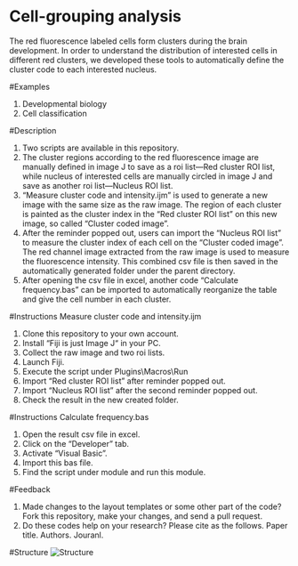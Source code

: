 # Cell-grouping analysis
The red fluorescence labeled cells form clusters during the brain development. In order to understand the distribution of interested cells in different red clusters, we developed these tools to automatically define the cluster code to each interested nucleus.

#Examples
1.	Developmental biology
2.	Cell classification

#Description
1.	Two scripts are available in this repository.
2.	The cluster regions according to the red fluorescence image are manually defined in image J to save as a roi list—Red cluster ROI list, while nucleus of interested cells are manually circled in image J and save as another roi list—Nucleus ROI list.
3.	“Measure cluster code and intensity.ijm” is used to generate a new image with the same size as the raw image. The region of each cluster is painted as the cluster index in the “Red cluster ROI list” on this new image, so called “Cluster coded image”.
4.	After the reminder popped out, users can import the “Nucleus ROI list” to measure the cluster index of each cell on the “Cluster coded image”. The red channel image extracted from the raw image is used to measure the fluorescence intensity. This combined csv file is then saved in the automatically generated folder under the parent directory.
5.	After opening the csv file in excel, another code “Calculate frequency.bas” can be imported to automatically reorganize the table and give the cell number in each cluster.

#Instructions Measure cluster code and intensity.ijm
1.	Clone this repository to your own account.
2.	Install “Fiji is just Image J“ in your PC.
3.	Collect the raw image and two roi lists.
4.	Launch Fiji.
5.	Execute the script under Plugins\Macros\Run
6.	Import “Red cluster ROI list” after reminder popped out.
7.	Import “Nucleus ROI list” after the second reminder popped out.
8.	Check the result in the new created folder.

#Instructions Calculate frequency.bas
1.	Open the result csv file in excel.
2.	Click on the “Developer” tab.
3.	Activate “Visual Basic”.
4.	Import this bas file.
5.	Find the script under module and run this module.

#Feedback
1.	Made changes to the layout templates or some other part of the code? Fork this repository, make your changes, and send a pull request.
2.	Do these codes help on your research? Please cite as the follows. Paper title. Authors. Jouranl.

#Structure
![Structure](https://user-images.githubusercontent.com/67047201/113121553-5b793180-9245-11eb-87ba-553fa6fb759b.PNG)
